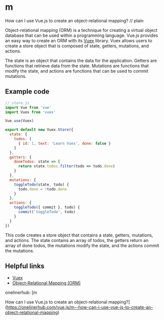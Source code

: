 # m

How can I use Vue.js to create an object-relational mapping?
// plain

Object-relational mapping (ORM) is a technique for creating a virtual object database that can be used within a programming language. Vue.js provides an easy way to create an ORM with its [Vuex](https://vuex.vuejs.org/) library. Vuex allows users to create a store object that is composed of state, getters, mutations, and actions.

The state is an object that contains the data for the application. Getters are functions that retrieve data from the state. Mutations are functions that modify the state, and actions are functions that can be used to commit mutations.

## Example code

```js
// store.js
import Vue from 'vue'
import Vuex from 'vuex'

Vue.use(Vuex)

export default new Vuex.Store({
  state: {
    todos: [
      { id: 1, text: 'Learn Vuex', done: false }
    ]
  },
  getters: {
    doneTodos: state => {
      return state.todos.filter(todo => todo.done)
    }
  },
  mutations: {
    toggleTodo(state, todo) {
      todo.done = !todo.done
    }
  },
  actions: {
    toggleTodo({ commit }, todo) {
      commit('toggleTodo', todo)
    }
  }
})
```

This code creates a store object that contains a state, getters, mutations, and actions. The state contains an array of todos, the getters return an array of done todos, the mutations modify the state, and the actions commit the mutations.

## Helpful links
- [Vuex](https://vuex.vuejs.org/)
- [Object-Relational Mapping (ORM)](https://en.wikipedia.org/wiki/Object-relational_mapping)

onelinerhub: [m

How can I use Vue.js to create an object-relational mapping?](https://onelinerhub.com/vue.js/m--how-can-i-use-vue-js-to-create-an-object-relational-mapping)